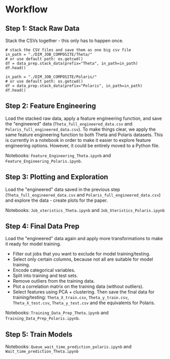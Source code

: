 # Workflow
## Step 1: Stack Raw Data 
Stack the CSVs together - this only has to happen once.
```
# stack the CSV files and save them as one big csv file
in_path = "./DIM_JOB_COMPOSITE/Theta/" 
# or use default path: os.getcwd()
df = data_prep.stack_data(prefix="Theta", in_path=in_path)
df.head()
```
```
in_path = "./DIM_JOB_COMPOSITE/Polaris/" 
# or use default path: os.getcwd()
df = data_prep.stack_data(prefix="Polaris", in_path=in_path)
df.head()
```

## Step 2: Feature Engineering
Load the stacked raw data, apply a feature engineering function, and save the "engineered" data (`Theta_full_engineered_data.csv` and `Polaris_full_engineered_data.csv`). To make things clear, we apply the same feature engineering function to both Theta and Polaris datasets. This is currently in a notebook in order to make it easier to explore feature engineering options. However, it could be entirely moved to a Python file. 

Notebooks: `Feature_Engineering_Theta.ipynb` and `Feature_Engineering_Polaris.ipynb`.

## Step 3: Plotting and Exploration
Load the "engineered" data saved in the previous step (`Theta_full_engineered_data.csv` and `Polaris_full_engineered_data.csv`) and explore the data - create plots for the paper. 

Notebooks: `Job_xteristics_Theta.ipynb` and `Job_Xteristics_Polaris.ipynb`

## Step 4: Final Data Prep
Load the "engineered" data again and apply more transformations to make it ready for model training. 
- Filter out jobs that you want to exclude for model training/testing.
- Select only certain columns, because not all are suitable for model training.
- Encode categorical variables.
- Split into training and test sets.
- Remove outliers from the training data.
- Plot a correlation matrix on the training data (without outliers).
- Select features using PCA + clustering.
Then save the final data for training/testing: `Theta_X_train.csv`, `Theta_y_train.csv`, `Theta_X_test.csv`, `Theta_y_test.csv` and the equivalents for Polaris.

Notebooks: `Training_Data_Prep_Theta.ipynb` and `Training_Data_Prep_Polaris.ipynb`.

## Step 5: Train Models
Notebooks: `Queue_wait_time_prediction_polaris.ipynb` and `Wait_time_prediction_Theta.ipynb`




